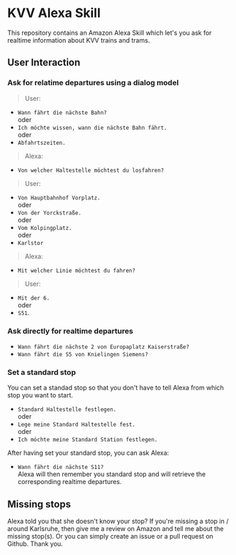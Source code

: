 # KVV Alexa Skill

This repository contains an Amazon Alexa Skill which let's you ask for realtime information about KVV trains and trams.

## User Interaction

### Ask for relatime departures using a dialog model

> User:
* `Wann fährt die nächste Bahn?`  
oder
* `Ich möchte wissen, wann die nächste Bahn fährt.`  
oder
* `Abfahrtszeiten.`

> Alexa:
* `Von welcher Haltestelle möchtest du losfahren?`

> User:
* `Von Hauptbahnhof Vorplatz.`  
oder
* `Von der Yorckstraße.`  
oder
* `Vom Kolpingplatz.`  
oder
* `Karlstor`

> Alexa:
* `Mit welcher Linie möchtest du fahren?`

> User:
* `Mit der 6.`  
oder
* `S51`.

### Ask directly for realtime departures

* `Wann fährt die nächste 2 von Europaplatz Kaiserstraße?`
* `Wann fährt die S5 von Knielingen Siemens?`

### Set a standard stop

You can set a standad stop so that you don't have to tell Alexa from which stop you want to start.
* `Standard Haltestelle festlegen.`  
oder
* `Lege meine Standard Haltestelle fest.`  
oder
* `Ich möchte meine Standard Station festlegen.` 

After having set your standard stop, you can ask Alexa:
* `Wann fährt die nächste S11?`  
Alexa will then remember you standard stop and will retrieve the corresponding realtime departures.

## Missing stops

Alexa told you that she doesn't know your stop? If you're missing a stop in / around Karlsruhe, then give me a review on Amazon and tell me about the missing stop(s). Or you can simply create an issue or a pull request on Github. Thank you.